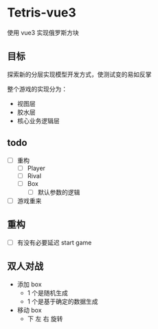 # Tetris-vue3

使用 vue3 实现俄罗斯方块

## 目标

探索新的分层实现模型开发方式，使测试变的易如反掌

整个游戏的实现分为：

- 视图层
- 胶水层
- 核心业务逻辑层

## todo
- [ ] 重构
  - [ ] Player
  - [ ] Rival
  - [ ] Box
    - [ ] 默认参数的逻辑
- [ ] 游戏重来

## 重构
- [ ] 有没有必要延迟 start game

## 双人对战

- 添加 box
  - 1 个是随机生成
  - 1 个是基于确定的数据生成
- 移动 box
  - 下 左 右 旋转
